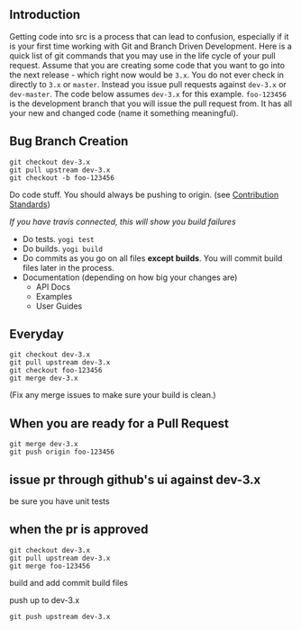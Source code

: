 Introduction
------------
Getting code into src is a process that can lead to confusion, especially if it is your first time working with Git and Branch Driven Development. Here is a quick list of git commands that you may use in the life cycle of your pull request. Assume that you are creating some code that you want to go into the next release - which right now would be `3.x`. You do not ever check in directly to `3.x` or `master`. Instead you issue pull requests against `dev-3.x` or `dev-master`. The code below assumes `dev-3.x` for this example. `foo-123456` is the development branch that you will issue the pull request from. It has all your new and changed code (name it something meaningful).

Bug Branch Creation
-------------------

```
git checkout dev-3.x
git pull upstream dev-3.x
git checkout -b foo-123456
```

Do code stuff. You should always be pushing to origin.
(see [Contribution Standards](https://github.com/yui/yui3/wiki/Contribution-Standards)) 

_If you have travis connected, this will show you build failures_

* Do tests. `yogi test`
* Do builds. `yogi build`
* Do commits as you go on all files **except builds**.  You will commit build files later in the process.
* Documentation (depending on how big your changes are)
   * API Docs
   * Examples
   * User Guides



Everyday
--------

```
git checkout dev-3.x
git pull upstream dev-3.x
git checkout foo-123456
git merge dev-3.x
```

(Fix any merge issues to make sure your build is clean.)

When you are ready for a Pull Request
-------------------------------------

```
git merge dev-3.x
git push origin foo-123456
```

issue pr through github's ui against dev-3.x
-------------------------------------------

be sure you have unit tests

when the pr is approved
-----------------------


```
git checkout dev-3.x
git pull upstream dev-3.x
git merge foo-123456
```

build and add commit build files

push up to dev-3.x

`git push upstream dev-3.x`